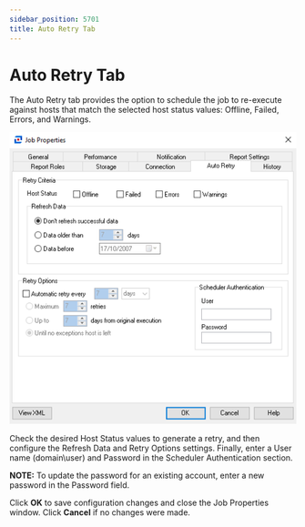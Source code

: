 ```yaml
---
sidebar_position: 5701
title: Auto Retry Tab
---
```


# Auto Retry Tab

The Auto Retry tab provides the option to schedule the job to re-execute against hosts that match the selected host status values: Offline, Failed, Errors, and Warnings.

![Auto Retry tab of Job Properties](../../../../../../../../static/images/AccessAnalyzer_12.0/Content/Resources/Images/EnterpriseAuditor/Admin/Jobs/JobProperties/AutoRetry.png "Auto Retry tab of Job Properties")

Check the desired Host Status values to generate a retry, and then configure the Refresh Data and Retry Options settings. Finally, enter a User name (domain\user) and Password in the Scheduler Authentication section.

**NOTE:** To update the password for an existing account, enter a new password in the Password field.

Click **OK** to save configuration changes and close the Job Properties window. Click **Cancel** if no changes were made.